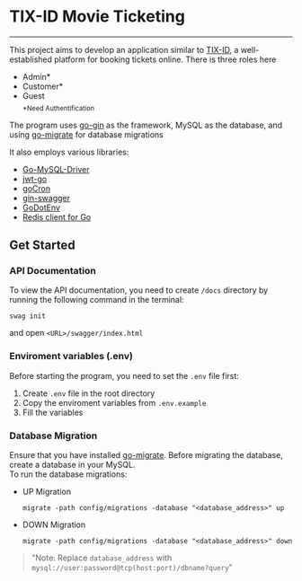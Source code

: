 
# TIX-ID Movie Ticketing
---

This project aims to develop an application similar to [TIX-ID](https://www.tix.id/), a well-established platform for booking tickets online.
There is three roles here
- Admin*
- Customer*
- Guest  
<sub>*Need Authentification</sub>

The program uses [go-gin](https://github.com/gin-gonic/gin) as the framework, MySQL as the database, and using [go-migrate](https://github.com/golang-migrate/migrate) for database migrations

It also employs various libraries:
- [Go-MySQL-Driver](https://github.com/go-sql-driver/mysql)
- [jwt-go](https://github.com/dgrijalva/jwt-go)
- [goCron](github.com/claudiu/gocron)
- [gin-swagger](https://github.com/swaggo/gin-swagger)
- [GoDotEnv](https://github.com/joho/godotenv)
- [Redis client for Go](github.com/go-redis/redis)

## Get Started
### API Documentation
To view the API documentation, you need to create `/docs` directory by running the following command in the terminal:
```
swag init
```
and open `<URL>/swagger/index.html`

### Enviroment variables (.env)
Before starting the program, you need to set the `.env` file first:
1. Create `.env` file in the root directory
2. Copy the enviroment variables from `.env.example`
3. Fill the variables

### Database Migration
Ensure that you have installed [go-migrate](https://github.com/golang-migrate/migrate). Before migrating the database, create a database in your MySQL.  
To run the database migrations:
- UP Migration
  ```
  migrate -path config/migrations -database "<database_address>" up
  ```
- DOWN Migration
  ```
  migrate -path config/migrations -database "<database_address>" down
  ```

> "Note: Replace `database_address` with `mysql://user:password@tcp(host:port)/dbname?query`"
